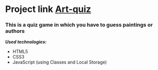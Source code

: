 # Project link [Art-quiz](https://lissaghu-art-quiz.netlify.app/)

### This is a quiz game in which you have to guess paintings or authors

***Used technologies:***
- HTML5
- CSS3
- JavaScript (using Classes and Local Storage)

